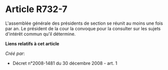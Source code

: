 # Article R732-7

L'assemblée générale des présidents de section se réunit au moins une fois par an. Le président de la cour la convoque pour
la consulter sur les sujets d'intérêt commun qu'il détermine.

**Liens relatifs à cet article**

_Créé par_:

  - Décret n°2008-1481 du 30 décembre 2008 - art. 1

